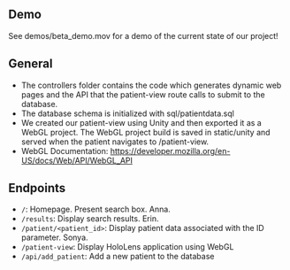 ## Demo
See demos/beta_demo.mov for a demo of the current state of our project!

## General
* The controllers folder contains the code which generates dynamic web pages and the API that the patient-view route calls to submit to the database.
* The database schema is initialized with sql/patientdata.sql
* We created our patient-view using Unity and then exported it as a WebGL project. The WebGL project build is saved in static/unity and served when the patient navigates to /patient-view. 
* WebGL Documentation: https://developer.mozilla.org/en-US/docs/Web/API/WebGL_API

## Endpoints
* `/`: Homepage. Present search box. Anna.
* `/results`: Display search results. Erin.
* `/patient/<patient_id>`: Display patient data associated with the ID parameter. Sonya.
* `/patient-view`: Display HoloLens application using WebGL
* `/api/add_patient`: Add a new patient to the database


